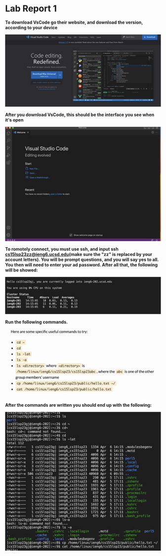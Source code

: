 
# Lab Report 1

**To download VsCode go their website, and download the version, according to your device**




![Image](Download.png)



**After you download VsCode, this should be the interface you see when it's open**


![Image](VsCode.png)




**To romotely connect, you must use ssh, and input ssh cs15lsp23zz@ieng6.ucsd.edu(make sure the "zz" is replaced by your account letters). You will be prompt questions, and you will say yes to all. You then will need to enter your ad password. After all that, the following will be showed:**




![Image](Login.png)




**Run the following commands.**





![Image](PutCommands.png)





**After the commands are written you should end up with the following:**



![Image](Commands.png)
